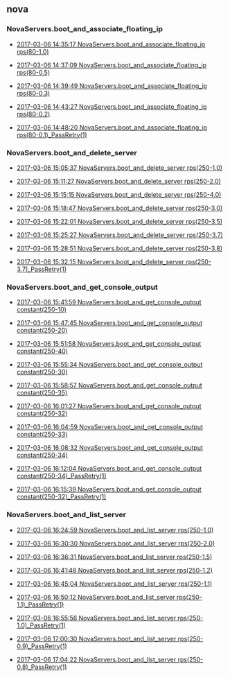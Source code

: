 

## nova

### NovaServers.boot_and_associate_floating_ip

- [2017-03-06 14:35:17 NovaServers.boot_and_associate_floating_ip rps(80-1.0)](https://godleon.github.io/osp_binary_test_result/0.0.35/nova/(20170306_143517)NovaServers.boot_and_associate_floating_ip-rps(80-1.0).html)

- [2017-03-06 14:37:09 NovaServers.boot_and_associate_floating_ip rps(80-0.5)](https://godleon.github.io/osp_binary_test_result/0.0.35/nova/(20170306_143709)NovaServers.boot_and_associate_floating_ip-rps(80-0.5).html)

- [2017-03-06 14:39:49 NovaServers.boot_and_associate_floating_ip rps(80-0.3)](https://godleon.github.io/osp_binary_test_result/0.0.35/nova/(20170306_143949)NovaServers.boot_and_associate_floating_ip-rps(80-0.3).html)

- [2017-03-06 14:43:27 NovaServers.boot_and_associate_floating_ip rps(80-0.2)](https://godleon.github.io/osp_binary_test_result/0.0.35/nova/(20170306_144327)NovaServers.boot_and_associate_floating_ip-rps(80-0.2).html)

- [2017-03-06 14:48:20 NovaServers.boot_and_associate_floating_ip rps(80-0.1)_PassRetry(1)](https://godleon.github.io/osp_binary_test_result/0.0.35/nova/(20170306_144820)NovaServers.boot_and_associate_floating_ip-rps(80-0.1)_PassRetry(1).html)

### NovaServers.boot_and_delete_server

- [2017-03-06 15:05:37 NovaServers.boot_and_delete_server rps(250-1.0)](https://godleon.github.io/osp_binary_test_result/0.0.35/nova/(20170306_150537)NovaServers.boot_and_delete_server-rps(250-1.0).html)

- [2017-03-06 15:11:27 NovaServers.boot_and_delete_server rps(250-2.0)](https://godleon.github.io/osp_binary_test_result/0.0.35/nova/(20170306_151127)NovaServers.boot_and_delete_server-rps(250-2.0).html)

- [2017-03-06 15:15:15 NovaServers.boot_and_delete_server rps(250-4.0)](https://godleon.github.io/osp_binary_test_result/0.0.35/nova/(20170306_151515)NovaServers.boot_and_delete_server-rps(250-4.0).html)

- [2017-03-06 15:18:47 NovaServers.boot_and_delete_server rps(250-3.0)](https://godleon.github.io/osp_binary_test_result/0.0.35/nova/(20170306_151847)NovaServers.boot_and_delete_server-rps(250-3.0).html)

- [2017-03-06 15:22:01 NovaServers.boot_and_delete_server rps(250-3.5)](https://godleon.github.io/osp_binary_test_result/0.0.35/nova/(20170306_152201)NovaServers.boot_and_delete_server-rps(250-3.5).html)

- [2017-03-06 15:25:27 NovaServers.boot_and_delete_server rps(250-3.7)](https://godleon.github.io/osp_binary_test_result/0.0.35/nova/(20170306_152527)NovaServers.boot_and_delete_server-rps(250-3.7).html)

- [2017-03-06 15:28:51 NovaServers.boot_and_delete_server rps(250-3.8)](https://godleon.github.io/osp_binary_test_result/0.0.35/nova/(20170306_152851)NovaServers.boot_and_delete_server-rps(250-3.8).html)

- [2017-03-06 15:32:15 NovaServers.boot_and_delete_server rps(250-3.7)_PassRetry(1)](https://godleon.github.io/osp_binary_test_result/0.0.35/nova/(20170306_153215)NovaServers.boot_and_delete_server-rps(250-3.7)_PassRetry(1).html)

### NovaServers.boot_and_get_console_output

- [2017-03-06 15:41:59 NovaServers.boot_and_get_console_output constant(250-10)](https://godleon.github.io/osp_binary_test_result/0.0.35/nova/(20170306_154159)NovaServers.boot_and_get_console_output-constant(250-10).html)

- [2017-03-06 15:47:45 NovaServers.boot_and_get_console_output constant(250-20)](https://godleon.github.io/osp_binary_test_result/0.0.35/nova/(20170306_154745)NovaServers.boot_and_get_console_output-constant(250-20).html)

- [2017-03-06 15:51:58 NovaServers.boot_and_get_console_output constant(250-40)](https://godleon.github.io/osp_binary_test_result/0.0.35/nova/(20170306_155158)NovaServers.boot_and_get_console_output-constant(250-40).html)

- [2017-03-06 15:55:34 NovaServers.boot_and_get_console_output constant(250-30)](https://godleon.github.io/osp_binary_test_result/0.0.35/nova/(20170306_155534)NovaServers.boot_and_get_console_output-constant(250-30).html)

- [2017-03-06 15:58:57 NovaServers.boot_and_get_console_output constant(250-35)](https://godleon.github.io/osp_binary_test_result/0.0.35/nova/(20170306_155857)NovaServers.boot_and_get_console_output-constant(250-35).html)

- [2017-03-06 16:01:27 NovaServers.boot_and_get_console_output constant(250-32)](https://godleon.github.io/osp_binary_test_result/0.0.35/nova/(20170306_160127)NovaServers.boot_and_get_console_output-constant(250-32).html)

- [2017-03-06 16:04:59 NovaServers.boot_and_get_console_output constant(250-33)](https://godleon.github.io/osp_binary_test_result/0.0.35/nova/(20170306_160459)NovaServers.boot_and_get_console_output-constant(250-33).html)

- [2017-03-06 16:08:32 NovaServers.boot_and_get_console_output constant(250-34)](https://godleon.github.io/osp_binary_test_result/0.0.35/nova/(20170306_160832)NovaServers.boot_and_get_console_output-constant(250-34).html)

- [2017-03-06 16:12:04 NovaServers.boot_and_get_console_output constant(250-34)_PassRetry(1)](https://godleon.github.io/osp_binary_test_result/0.0.35/nova/(20170306_161204)NovaServers.boot_and_get_console_output-constant(250-34)_PassRetry(1).html)

- [2017-03-06 16:15:39 NovaServers.boot_and_get_console_output constant(250-32)_PassRetry(1)](https://godleon.github.io/osp_binary_test_result/0.0.35/nova/(20170306_161539)NovaServers.boot_and_get_console_output-constant(250-32)_PassRetry(1).html)

### NovaServers.boot_and_list_server

- [2017-03-06 16:24:59 NovaServers.boot_and_list_server rps(250-1.0)](https://godleon.github.io/osp_binary_test_result/0.0.35/nova/(20170306_162459)NovaServers.boot_and_list_server-rps(250-1.0).html)

- [2017-03-06 16:30:30 NovaServers.boot_and_list_server rps(250-2.0)](https://godleon.github.io/osp_binary_test_result/0.0.35/nova/(20170306_163030)NovaServers.boot_and_list_server-rps(250-2.0).html)

- [2017-03-06 16:36:31 NovaServers.boot_and_list_server rps(250-1.5)](https://godleon.github.io/osp_binary_test_result/0.0.35/nova/(20170306_163631)NovaServers.boot_and_list_server-rps(250-1.5).html)

- [2017-03-06 16:41:48 NovaServers.boot_and_list_server rps(250-1.2)](https://godleon.github.io/osp_binary_test_result/0.0.35/nova/(20170306_164148)NovaServers.boot_and_list_server-rps(250-1.2).html)

- [2017-03-06 16:45:04 NovaServers.boot_and_list_server rps(250-1.1)](https://godleon.github.io/osp_binary_test_result/0.0.35/nova/(20170306_164504)NovaServers.boot_and_list_server-rps(250-1.1).html)

- [2017-03-06 16:50:12 NovaServers.boot_and_list_server rps(250-1.1)_PassRetry(1)](https://godleon.github.io/osp_binary_test_result/0.0.35/nova/(20170306_165012)NovaServers.boot_and_list_server-rps(250-1.1)_PassRetry(1).html)

- [2017-03-06 16:55:56 NovaServers.boot_and_list_server rps(250-1.0)_PassRetry(1)](https://godleon.github.io/osp_binary_test_result/0.0.35/nova/(20170306_165556)NovaServers.boot_and_list_server-rps(250-1.0)_PassRetry(1).html)

- [2017-03-06 17:00:30 NovaServers.boot_and_list_server rps(250-0.9)_PassRetry(1)](https://godleon.github.io/osp_binary_test_result/0.0.35/nova/(20170306_170030)NovaServers.boot_and_list_server-rps(250-0.9)_PassRetry(1).html)

- [2017-03-06 17:04:22 NovaServers.boot_and_list_server rps(250-0.8)_PassRetry(1)](https://godleon.github.io/osp_binary_test_result/0.0.35/nova/(20170306_170422)NovaServers.boot_and_list_server-rps(250-0.8)_PassRetry(1).html)
